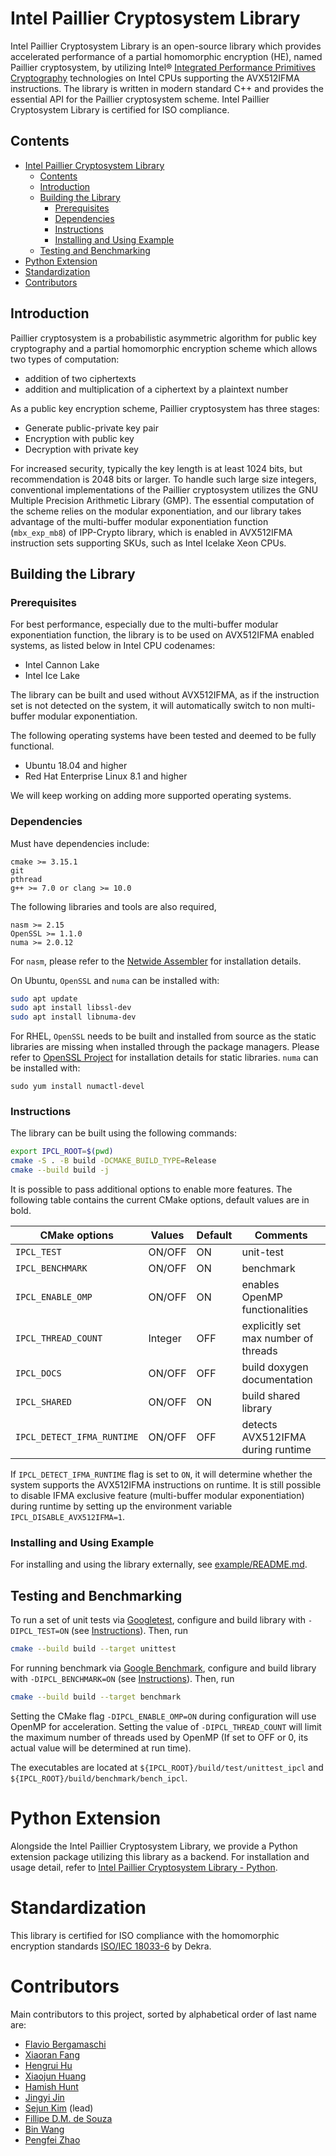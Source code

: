 # Intel Paillier Cryptosystem Library
Intel Paillier Cryptosystem Library is an open-source library which provides accelerated performance of a partial homomorphic encryption (HE), named Paillier cryptosystem, by utilizing Intel® [Integrated Performance Primitives Cryptography](https://github.com/intel/ipp-crypto) technologies on Intel CPUs supporting the AVX512IFMA instructions. The library is written in modern standard C++ and provides the essential API for the Paillier cryptosystem scheme. Intel Paillier Cryptosystem Library is certified for ISO compliance.

## Contents
- [Intel Paillier Cryptosystem Library](#intel-paillier-cryptosystem-library)
  - [Contents](#contents)
  - [Introduction](#introduction)
  - [Building the Library](#building-the-library)
    - [Prerequisites](#prerequisites)
    - [Dependencies](#dependencies)
    - [Instructions](#instructions)
    - [Installing and Using Example](#installing-and-using-example)
  - [Testing and Benchmarking](#testing-and-benchmarking)
- [Python Extension](#python-extension)
- [Standardization](#standardization)
- [Contributors](#contributors)

## Introduction
Paillier cryptosystem is a probabilistic asymmetric algorithm for public key cryptography and a partial homomorphic encryption scheme which allows two types of computation:
- addition of two ciphertexts
- addition and multiplication of a ciphertext by a plaintext number

As a public key encryption scheme, Paillier cryptosystem has three stages:

 - Generate public-private key pair
 - Encryption with public key
 - Decryption with private key

For increased security, typically the key length is at least 1024 bits, but recommendation is 2048 bits or larger. To handle such large size integers, conventional implementations of the Paillier cryptosystem utilizes the GNU Multiple Precision Arithmetic Library (GMP). The essential computation of the scheme relies on the modular exponentiation, and our library takes advantage of the multi-buffer modular exponentiation function (```mbx_exp_mb8```) of IPP-Crypto library, which is enabled in AVX512IFMA instruction sets supporting SKUs, such as Intel Icelake Xeon CPUs.

## Building the Library
### Prerequisites
For best performance, especially due to the multi-buffer modular exponentiation function, the library is to be used on AVX512IFMA enabled systems, as listed below in Intel CPU codenames:
 - Intel Cannon Lake
 - Intel Ice Lake

The library can be built and used without AVX512IFMA, as if the instruction set is not detected on the system, it will automatically switch to non multi-buffer modular exponentiation.

The following operating systems have been tested and deemed to be fully functional.
  - Ubuntu 18.04 and higher
  - Red Hat Enterprise Linux 8.1 and higher

We will keep working on adding more supported operating systems.
### Dependencies
Must have dependencies include:
```
cmake >= 3.15.1
git
pthread
g++ >= 7.0 or clang >= 10.0
```

The following libraries and tools are also required,
```
nasm >= 2.15
OpenSSL >= 1.1.0
numa >= 2.0.12
```

For ```nasm```, please refer to the [Netwide Assembler](https://nasm.us/) for installation details.

On Ubuntu, ```OpenSSL``` and ```numa``` can be installed with:
```bash
sudo apt update
sudo apt install libssl-dev
sudo apt install libnuma-dev
```
For RHEL, ```OpenSSL``` needs to be built and installed from source as the static libraries are missing when installed through the package managers. Please refer to [OpenSSL Project](https://github.com/openssl/openssl) for installation details for static libraries. ```numa``` can be installed with:
```
sudo yum install numactl-devel
```

### Instructions
The library can be built using the following commands:
```bash
export IPCL_ROOT=$(pwd)
cmake -S . -B build -DCMAKE_BUILD_TYPE=Release
cmake --build build -j
```

It is possible to pass additional options to enable more features. The following table contains the current CMake options, default values are in bold.

| CMake options            | Values    | Default | Comments                            |
|--------------------------|-----------|---------|-------------------------------------|
|`IPCL_TEST`               | ON/OFF    | ON      | unit-test                           |
|`IPCL_BENCHMARK`          | ON/OFF    | ON      | benchmark                           |
|`IPCL_ENABLE_OMP`         | ON/OFF    | ON      | enables OpenMP functionalities      |
|`IPCL_THREAD_COUNT`       | Integer   | OFF     | explicitly set max number of threads|
|`IPCL_DOCS`               | ON/OFF    | OFF     | build doxygen documentation         |
|`IPCL_SHARED`             | ON/OFF    | ON      | build shared library                |
|`IPCL_DETECT_IFMA_RUNTIME`| ON/OFF    | OFF     | detects AVX512IFMA during runtime   |

If ```IPCL_DETECT_IFMA_RUNTIME``` flag is set to ```ON```, it will determine whether the system supports the AVX512IFMA instructions on runtime. It is still possible to disable IFMA exclusive feature (multi-buffer modular exponentiation) during runtime by setting up the environment variable ```IPCL_DISABLE_AVX512IFMA=1```.

### Installing and Using Example
For installing and using the library externally, see [example/README.md](./example/README.md).

## Testing and Benchmarking
To run a set of unit tests via [Googletest](https://github.com/google/googletest), configure and build library with `-DIPCL_TEST=ON` (see [Instructions](#instructions)).
Then, run
```bash
cmake --build build --target unittest
```

For running benchmark via [Google Benchmark](https://github.com/google/benchmark), configure and build library with `-DIPCL_BENCHMARK=ON` (see [Instructions](#instructions)).
Then, run
```bash
cmake --build build --target benchmark
```
Setting the CMake flag ```-DIPCL_ENABLE_OMP=ON``` during configuration will use OpenMP for acceleration. Setting the value of `-DIPCL_THREAD_COUNT` will limit the maximum number of threads used by OpenMP (If set to OFF or 0, its actual value will be determined at run time).

The executables are located at `${IPCL_ROOT}/build/test/unittest_ipcl` and `${IPCL_ROOT}/build/benchmark/bench_ipcl`.

# Python Extension
Alongside the Intel Paillier Cryptosystem Library, we provide a Python extension package utilizing this library as a backend. For installation and usage detail, refer to [Intel Paillier Cryptosystem Library - Python](https://github.com/intel/pailliercryptolib_python).

# Standardization
This library is certified for ISO compliance with the homomorphic encryption standards [ISO/IEC 18033-6](https://www.iso.org/standard/67740.html) by Dekra.

# Contributors
Main contributors to this project, sorted by alphabetical order of last name are:
  - [Flavio Bergamaschi](https://www.linkedin.com/in/flavio-bergamaschi)
  - [Xiaoran Fang](https://github.com/fangxiaoran)
  - [Hengrui Hu](https://github.com/hhr293)
  - [Xiaojun Huang](https://github.com/xhuan28)
  - [Hamish Hunt](https://www.linkedin.com/in/hamish-hunt)
  - [Jingyi Jin](https://www.linkedin.com/in/jingyi-jin-655735)
  - [Sejun Kim](https://www.linkedin.com/in/sejun-kim-2b1b4866) (lead)
  - [Fillipe D.M. de Souza](https://www.linkedin.com/in/fillipe-d-m-de-souza-a8281820)
  - [Bin Wang](https://github.com/bwang30)
  - [Pengfei Zhao](https://github.com/justalittlenoob)
